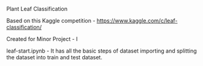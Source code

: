 Plant Leaf Classification

Based on this Kaggle competition - https://www.kaggle.com/c/leaf-classification/

Created for Minor Project - I

leaf-start.ipynb - It has all the basic steps of dataset importing and splitting the dataset into train and test dataset.
